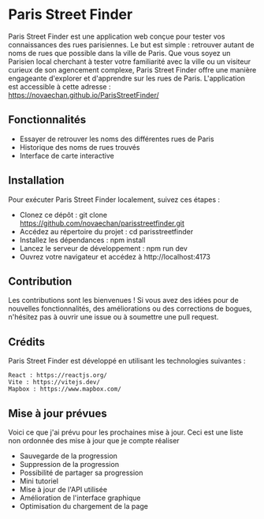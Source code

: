 # Paris Street Finder

Paris Street Finder est une application web conçue pour tester vos connaissances des rues parisiennes. Le but est simple : retrouver autant de noms de rues que possible dans la ville de Paris. Que vous soyez un Parisien local cherchant à tester votre familiarité avec la ville ou un visiteur curieux de son agencement complexe, Paris Street Finder offre une manière engageante d'explorer et d'apprendre sur les rues de Paris.
L'application est accessible à cette adresse : https://novaechan.github.io/ParisStreetFinder/

## Fonctionnalités

- Essayer de retrouver les noms des différentes rues de Paris
- Historique des noms de rues trouvés
- Interface de carte interactive

## Installation

Pour exécuter Paris Street Finder localement, suivez ces étapes :

- Clonez ce dépôt : git clone https://github.com/novaechan/parisstreetfinder.git
- Accédez au répertoire du projet : cd parisstreetfinder
- Installez les dépendances : npm install
- Lancez le serveur de développement : npm run dev
- Ouvrez votre navigateur et accédez à http://localhost:4173

## Contribution

Les contributions sont les bienvenues ! Si vous avez des idées pour de nouvelles fonctionnalités, des améliorations ou des corrections de bogues, n'hésitez pas à ouvrir une issue ou à soumettre une pull request.

## Crédits

Paris Street Finder est développé en utilisant les technologies suivantes :

    React : https://reactjs.org/
    Vite : https://vitejs.dev/
    Mapbox : https://www.mapbox.com/

## Mise à jour prévues

Voici ce que j'ai prévu pour les prochaines mise à jour. Ceci est une liste non ordonnée des mise à jour que je compte réaliser

- Sauvegarde de la progression
- Suppression de la progression
- Possibilité de partager sa progression
- Mini tutoriel
- Mise à jour de l'API utilisée
- Amélioration de l'interface graphique
- Optimisation du chargement de la page